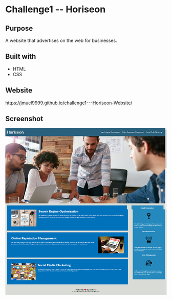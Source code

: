 # Challenge1 -- Horiseon

## Purpose
A website that advertises on the web for businesses.

## Built with 
* HTML
* CSS

## Website
https://jmuel9999.github.io/challenge1---Horiseon-Website/

## Screenshot
![Full website screenshot](./assets/images/screenshot.png)
